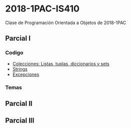 # 2018-1PAC-IS410

Clase de Programación Orientada a Objetos de 2018-1PAC
## Parcial I
### Codigo
- [Colecciones: Listas, tuplas, diccionarios y sets](https://github.com/UNAH-SISTEMAS/2018-1PAC-IS410/tree/master/101-Colecciones)
- [Strings](https://github.com/UNAH-SISTEMAS/2018-1PAC-IS410/tree/master/102-Cadenas)
- [Excepciones](https://github.com/UNAH-SISTEMAS/2018-1PAC-IS410/tree/master/103_excepciones)

### Temas

## Parcial II
## Parcial III